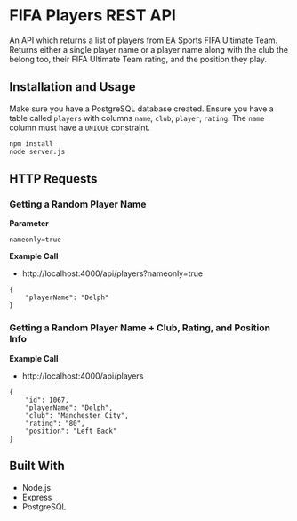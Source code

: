 # FIFA Players REST API
An API which returns a list of players from EA Sports FIFA Ultimate Team. Returns either a single player name or a player name along with the club the belong too, their FIFA Ultimate Team rating, and the position they play. 

## Installation and Usage
Make sure you have a PostgreSQL database created. Ensure you have a table called `players` with columns `name`, `club`, `player`, `rating`. The `name` column must have a `UNIQUE` constraint. 
```
npm install
node server.js
```

## HTTP Requests

### Getting a Random Player Name

**Parameter**

```nameonly=true```

**Example Call**
- http://localhost:4000/api/players?nameonly=true
```
{
    "playerName": "Delph"
}
```

### Getting a Random Player Name + Club, Rating, and Position Info

**Example Call**
- http://localhost:4000/api/players
```
{
    "id": 1067,
    "playerName": "Delph",
    "club": "Manchester City",
    "rating": "80",
    "position": "Left Back"
}
```

## Built With
- Node.js
- Express
- PostgreSQL
